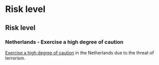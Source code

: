 # Risk level

## Risk level

### Netherlands - Exercise a high degree of caution

[Exercise a high degree of caution](#levels "Risk Levels") in the Netherlands due to the threat of terrorism.